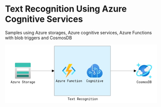 # Text Recognition Using Azure Cognitive Services
Samples using Azure storages, Azure cognitive services, Azure Functions with blob triggers and CosmosDB

![alt text](https://github.com/shuvo009/text-recognition-using-azure-cognitive-services/blob/main/img/SystemDiagram.PNG "Project Diagram")
